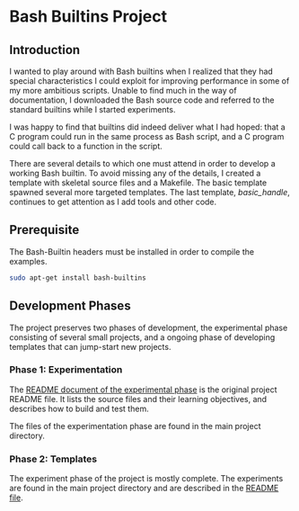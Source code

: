 # Bash Builtins Project

## Introduction

I wanted to play around with Bash builtins when I realized that they
had special characteristics I could exploit for improving performance
in some of my more ambitious scripts.  Unable to find much in the way
of documentation, I downloaded the Bash source code and referred to
the standard builtins while I started experiments.

I was happy to find that builtins did indeed deliver what I had hoped:
that a C program could run in the same process as Bash script, and
a C program could call back to a function in the script.

There are several details to which one must attend in order to develop
a working Bash builtin.  To avoid missing any of the details, I
created a template with skeletal source files and a Makefile.  The
basic template spawned several more targeted templates.  The last
template, _basic_handle_, continues to get attention as I add tools
and other code.

## Prerequisite

The Bash-Builtin headers must be installed in order to compile the
examples.

~~~sh
sudo apt-get install bash-builtins
~~~

## Development Phases

The project preserves two phases of development, the experimental
phase consisting of several small projects, and a ongoing phase of
developing templates that can jump-start new projects.

### Phase 1: Experimentation

The [README document of the experimental phase](README_discovery.md)
is the original project README file.  It lists the source files
and their learning objectives, and describes how to build and test
them.

The files of the experimentation phase are found in the main project
directory.

### Phase 2: Templates

The experiment phase of the project is mostly complete.
The experiments are found in the main project directory and are
described in the [README file](Templates/README.md).

